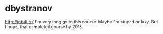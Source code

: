 # dbystranov
http://job4j.ru/
I'm very long go to this course. Maybe I'm stuped or lazy.
But I hope, that completed course by 2018.